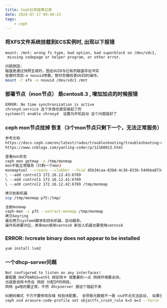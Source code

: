 ```yaml
---
title: Ceph日常故障记录
date: 2024-07-17 09:40:23
tags:
    - ceph
---
```


### 将XFS文件系统挂载到ECS实例时, 出现以下报错

```bash
mount: /mnt: wrong fs type, bad option, bad superblock on /dev/vdc1, 
 missing codepage or helper program, or other error.

问题原因:  
磁盘是通过快照生成的，因此UUID与已有的磁盘存在冲突
挂载时添加-o nouuid参数，暂时忽略检查UUID的操作。  
mount -t xfs -o nouuid /dev/vdc1 /mnt
```

### 部署节点（mon节点） 是centos8.3 , 增加加点的时候报错
```bash
ERROR: No time synchronization is active
chronyd.service 这个东西也是安装起了的  
systemctl enable chronyd  设置为开机启动 这个问题就好了
```

### ceph mon节点挂掉 恢复（3个mon节点只剩下一个，无法正常服务）
```bash
参考文档
https://docs.ceph.com/en/latest/rados/troubleshooting/troubleshooting-mon/ 
https://www.cnblogs.com/yanling-coder/p/12160813.html

查看mon状态 
ceph mon getmap -o /tmp/monmap
mon不能正常服务（只剩一个mon)  
monmaptool --create --clobber --fsid 45b34caa-83b8-4c36-833b-544bba873456
\ --add control3 172.16.12.43:6789 
\ --add control1 172.16.12.41:6789 
\ --add control2 172.16.12.42:6789 /tmp/monmap

拷贝到新机器  
scp /tmp/monmap p75:/tmp/

注射monmap  
ceph-mon -i p75 --extract-monmap /tmp/monmap
拷贝keyring  
最后拷贝systemd脚本到目标机器，启动服务。  
操作系统要对应，原来mon使用centos8 新加入机器也要使用centos8 
```

### ERROR: lvcreate binary does not appear to be installed
```bash
yum install lvm2
```

### 一个dhcp-server问题
```bash
Not configured to listen on any interfaces! 
要配置 DHCPDARGS=eth1 绑定网卡 很重要的一点 网络环境要支持。
也就是说网卡所在 网段 分配IP的网段，
网络 gw啥的要正常，不然 dhcpserver 报这个错起不来

```

```bash
纠删码模式 千万不要修改存储 校验块配置， 会导致元数据不一致 osd节点无法启动， 如果已经修改导致服务器不来，可以强制改回来
ceph osd erasure-code-profile set objectfs_crush_rule k=5 m=3 --force
```
